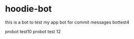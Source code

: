 # hoodie-bot
this is a bot to test my app
bot for commit messages
bottest4

probot test10
probot test 12
